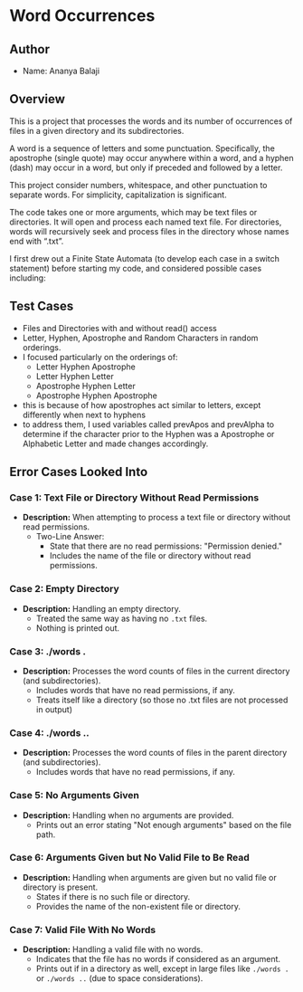 # Word Occurrences 

## Author
- Name: Ananya Balaji

## Overview
This is a project that processes the words and its number of occurrences of files in a given directory and its subdirectories. 

A word is a sequence of letters and some punctuation. Specifically,
the apostrophe (single quote) may occur anywhere within a word, and a hyphen (dash) may occur in a word, but only if preceded and followed by a letter.

This project consider numbers, whitespace, and other punctuation to separate words. For simplicity, capitalization is significant.

The code takes one or more arguments, which may be text files or directories. It will open and process each named text file. For directories, words will recursively seek and process files in the directory whose names end with “.txt”.

I first drew out a Finite State Automata (to develop each case in a switch statement) before starting my code, and considered possible cases including:

## Test Cases
- Files and Directories with and without read() access
- Letter, Hyphen, Apostrophe and Random Characters in random orderings.
- I focused particularly on the orderings of:
    - Letter Hyphen Apostrophe
    - Letter Hyphen Letter
    - Apostrophe Hyphen Letter
    - Apostrophe Hyphen Apostrophe
- this is because of how apostrophes act similar to letters, except differently when next to hyphens
- to address them, I used variables called prevApos and prevAlpha to determine if the character prior to the Hyphen was a Apostrophe or Alphabetic Letter and made changes accordingly.

## Error Cases Looked Into

### Case 1: Text File or Directory Without Read Permissions
- **Description:** When attempting to process a text file or directory without read permissions.
  - Two-Line Answer:
    - State that there are no read permissions: "Permission denied."
    - Includes the name of the file or directory without read permissions.

### Case 2: Empty Directory
- **Description:** Handling an empty directory.
  - Treated the same way as having no `.txt` files.
  - Nothing is printed out.

### Case 3: ./words .
- **Description:** Processes the word counts of files in the current directory (and subdirectories).
  - Includes words that have no read permissions, if any.
  - Treats itself like a directory (so those no .txt files are not processed in output)

### Case 4: ./words ..
- **Description:** Processes the word counts of files in the parent directory (and subdirectories).
  - Includes words that have no read permissions, if any.

### Case 5: No Arguments Given
- **Description:** Handling when no arguments are provided.
  - Prints out an error stating "Not enough arguments" based on the file path.

### Case 6: Arguments Given but No Valid File to Be Read
- **Description:** Handling when arguments are given but no valid file or directory is present.
  - States if there is no such file or directory.
  - Provides the name of the non-existent file or directory.

### Case 7: Valid File With No Words
- **Description:** Handling a valid file with no words.
  - Indicates that the file has no words if considered as an argument.
  - Prints out if in a directory as well, except in large files like `./words .` or `./words ..` (due to space considerations).
